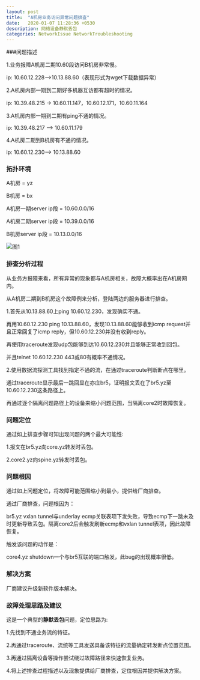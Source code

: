 ```yaml
---
layout: post
title:  "A机房业务访问异常问题排查"
date:   2020-01-07 11:28:36 +0530
description: 网络设备静默丢包 
categories: NetworkIssue NetworkTroubleshooting
---
```


###问题描述

1.业务报障A机房二期10.60段访问B机房非常慢。

ip: 10.60.12.228—>10.13.88.60（表现形式为wget下载数据异常）

2.A机房内部一期到二期好多机器互访都有超时的情况。

ip: 10.39.48.215 -> 10.60.11.147，10.60.12.171，10.60.11.164

3.A机房内部一期到二期有ping不通的情况。

ip: 10.39.48.217 —> 10.60.11.179

4.A机房二期到B机房有不通的情况。

ip: 10.60.12.230--> 10.13.88.60

### 拓扑环境

A机房 = yz

B机房 = bx

A机房一期server ip段 = 10.60.0.0/16

A机房二期server ip段 = 10.39.0.0/16

B机房server ip段 = 10.13.0.0/16

![图1](https://raw.githubusercontent.com/NetprogDong/image_repo/master/image_blog/A597EB19-432B-4EB6-A4D8-00F72D732848.png "图1")

### 排查分析过程

从业务方报障来看，所有异常的现象都与A机房相关，故障大概率出在A机房网内。

从A机房二期到B机房这个故障例来分析，登陆两边的服务器进行排查。

1.首先从10.13.88.60上ping 10.60.12.230，发现确实不通。

再用10.60.12.230 ping 10.13.88.60，发现10.13.88.60能够收到icmp request并且正常回复了icmp reply，但10.60.12.230并没有收到reply。

再使用traceroute发现udp包能够到达10.60.12.230并且能够正常收到回包。

并且telnet 10.60.12.230 443或80有概率不通情况。

2.使用数据流探测工具找到指定不通的流，在通过traceroute判断断点在哪里。

通过traceroute显示最后一跳回显在亦庄br5，证明报文丢在了br5.yz至10.60.12.230这条路径上。

再通过逐个隔离问题路径上的设备来缩小问题范围，当隔离core2时故障恢复。

### 问题定位

通过如上排查步骤可知出现问题的两个最大可能性:

1.报文在br5.yz向core.yz转发时丢包。

2.core2.yz向spine.yz转发时丢包。

### 问题根因

通过如上问题定位，将故障可能范围缩小到最小，提供给厂商排查。

通过厂商排查，问题根因为：

br5.yz vxlan tunnel与underlay ecmp关联表项下发失败，导致ecmp下一跳未及时更新导致丢包。隔离core2后会触发刷新ecmp和vxlan tunnel表项，因此故障恢复。

触发该问题的动作是：

core4.yz shutdown一个与br5互联的端口触发，此bug的出现概率很低。

### 解决方案

厂商建议升级新软件版本解决。

### 故障处理思路及建议

这是一个典型的**静默丢包**问题，定位思路为:

1.先找到不通业务流的特征。

2.再通过traceroute、流统等工具发送具备该特征的流量确定转发断点位置范围。

3.再通过隔离设备等操作尝试绕过故障路径来快速恢复业务。

4.将上述排查过程描述以及现象提供给厂商排查，定位根因并提供解决方案。
